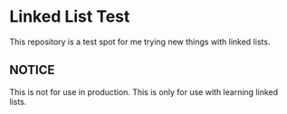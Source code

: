 # Linked List Test

This repository is a test spot for me trying new things with linked lists.

## NOTICE

This is not for use in production. This is only for use with learning linked
lists.
